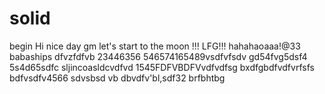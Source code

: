 # solid
begin
Hi
nice day
gm
let's start
to the moon !!!
LFG!!!
hahahaoaaa!@33
babaships
dfvzfdfvb
23446356
546574165489vsdfvfsdv
gd54fvg5dsf4
5s4d65sdfc
sljincoasldcvdfvd
1545FDFVBDFVvdfvdfsg
bxdfgbdfvdfvrfsfs
bdfvsdfv4566
sdvsbsd
vb dbvdfv'bl,sdf32
brfbhtbg
